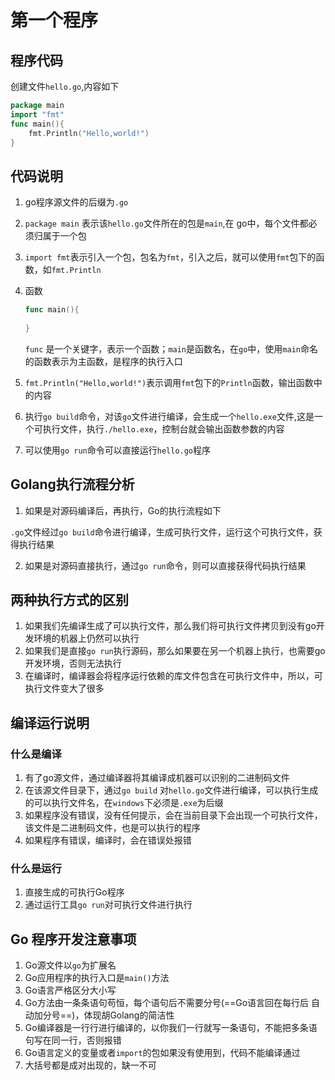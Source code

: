 # 第一个程序

## 程序代码

创建文件`hello.go`,内容如下

```go
package main
import "fmt"
func main(){
	fmt.Println("Hello,world!")
}
```

## 代码说明

1. go程序源文件的后缀为`.go`

2. `package main` 表示该`hello.go`文件所在的包是`main`,在 go中，每个文件都必须归属于一个包

3. `import fmt`表示引入一个包，包名为`fmt`，引入之后，就可以使用`fmt`包下的函数，如`fmt.Println`

4. 函数

   ```go
   func main(){
   	
   }
   ```

   `func` 是一个关键字，表示一个函数；`main`是函数名，在`go`中，使用`main`命名的函数表示为主函数，是程序的执行入口

5. `fmt.Println("Hello,world!")`表示调用`fmt`包下的`Println`函数，输出函数中的内容

6. 执行`go build`命令，对该`go`文件进行编译，会生成一个`hello.exe`文件,这是一个可执行文件，执行`./hello.exe`，控制台就会输出函数参数的内容

7. 可以使用`go run`命令可以直接运行`hello.go`程序

## Golang执行流程分析

1. 如果是对源码编译后，再执行，Go的执行流程如下

`.go`文件经过`go build`命令进行编译，生成可执行文件，运行这个可执行文件，获得执行结果

2. 如果是对源码直接执行，通过`go run`命令，则可以直接获得代码执行结果

## 两种执行方式的区别

1. 如果我们先编译生成了可以执行文件，那么我们将可执行文件拷贝到没有go开发环境的机器上仍然可以执行
2. 如果我们是直接`go run`执行源码，那么如果要在另一个机器上执行，也需要go开发环境，否则无法执行
3. 在编译时，编译器会将程序运行依赖的库文件包含在可执行文件中，所以，可执行文件变大了很多

## 编译运行说明

### 什么是编译

1. 有了go源文件，通过编译器将其编译成机器可以识别的二进制码文件
2. 在该源文件目录下，通过`go build` 对`hello.go`文件进行编译，可以执行生成的可以执行文件名，在`windows`下必须是`.exe`为后缀
3. 如果程序没有错误，没有任何提示，会在当前目录下会出现一个可执行文件，该文件是二进制码文件，也是可以执行的程序
4. 如果程序有错误，编译时，会在错误处报错

### 什么是运行

1. 直接生成的可执行Go程序
2. 通过运行工具`go run`对可执行文件进行执行

## Go 程序开发注意事项

1. Go源文件以`go`为扩展名
2. Go应用程序的执行入口是`main()`方法
3. Go语言严格区分大小写
4. Go方法由一条条语句苟恒，每个语句后不需要分号(==Go语言回在每行后 自动加分号==)，体现胡Golang的简洁性
5. Go编译器是一行行进行编译的，以你我们一行就写一条语句，不能把多条语句写在同一行，否则报错
6. Go语言定义的变量或者`import`的包如果没有使用到，代码不能编译通过
7. 大括号都是成对出现的，缺一不可

